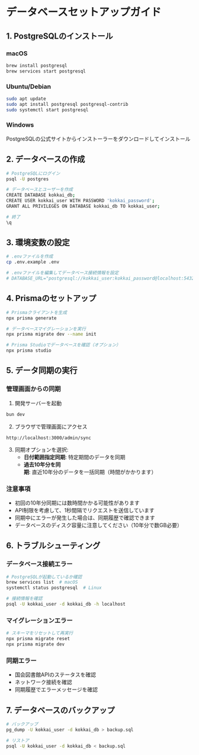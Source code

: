 # データベースセットアップガイド

## 1. PostgreSQLのインストール

### macOS

```bash
brew install postgresql
brew services start postgresql
```

### Ubuntu/Debian

```bash
sudo apt update
sudo apt install postgresql postgresql-contrib
sudo systemctl start postgresql
```

### Windows

PostgreSQLの公式サイトからインストーラーをダウンロードしてインストール

## 2. データベースの作成

```bash
# PostgreSQLにログイン
psql -U postgres

# データベースとユーザーを作成
CREATE DATABASE kokkai_db;
CREATE USER kokkai_user WITH PASSWORD 'kokkai_password';
GRANT ALL PRIVILEGES ON DATABASE kokkai_db TO kokkai_user;

# 終了
\q
```

## 3. 環境変数の設定

```bash
# .envファイルを作成
cp .env.example .env

# .envファイルを編集してデータベース接続情報を設定
# DATABASE_URL="postgresql://kokkai_user:kokkai_password@localhost:5432/kokkai_db?schema=public"
```

## 4. Prismaのセットアップ

```bash
# Prismaクライアントを生成
npx prisma generate

# データベースマイグレーションを実行
npx prisma migrate dev --name init

# Prisma Studioでデータベースを確認（オプション）
npx prisma studio
```

## 5. データ同期の実行

### 管理画面からの同期

1. 開発サーバーを起動

```bash
bun dev
```

2. ブラウザで管理画面にアクセス

```
http://localhost:3000/admin/sync
```

3. 同期オプションを選択:
   - **日付範囲指定同期**: 特定期間のデータを同期
   - **過去10年分を同期**: 直近10年分のデータを一括同期（時間がかかります）

### 注意事項

- 初回の10年分同期には数時間かかる可能性があります
- API制限を考慮して、1秒間隔でリクエストを送信しています
- 同期中にエラーが発生した場合は、同期履歴で確認できます
- データベースのディスク容量に注意してください（10年分で数GB必要）

## 6. トラブルシューティング

### データベース接続エラー

```bash
# PostgreSQLが起動しているか確認
brew services list  # macOS
systemctl status postgresql  # Linux

# 接続情報を確認
psql -U kokkai_user -d kokkai_db -h localhost
```

### マイグレーションエラー

```bash
# スキーマをリセットして再実行
npx prisma migrate reset
npx prisma migrate dev
```

### 同期エラー

- 国会図書館APIのステータスを確認
- ネットワーク接続を確認
- 同期履歴でエラーメッセージを確認

## 7. データベースのバックアップ

```bash
# バックアップ
pg_dump -U kokkai_user -d kokkai_db > backup.sql

# リストア
psql -U kokkai_user -d kokkai_db < backup.sql
```
